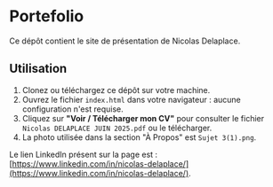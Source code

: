 # Portefolio

Ce dépôt contient le site de présentation de Nicolas Delaplace.

## Utilisation

1. Clonez ou téléchargez ce dépôt sur votre machine.
2. Ouvrez le fichier `index.html` dans votre navigateur : aucune configuration n'est requise.
3. Cliquez sur **"Voir / Télécharger mon CV"** pour consulter le fichier `Nicolas DELAPLACE JUIN 2025.pdf` ou le télécharger.
4. La photo utilisée dans la section "À Propos" est `Sujet 3(1).png`.

Le lien LinkedIn présent sur la page est : [https://www.linkedin.com/in/nicolas-delaplace/](https://www.linkedin.com/in/nicolas-delaplace/).
